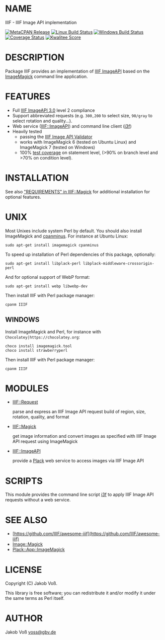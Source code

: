 # NAME

IIIF - IIIF Image API implementation

[![MetaCPAN Release](https://badge.fury.io/pl/IIIF.svg)](https://metacpan.org/release/IIIF)
[![Linux Build Status](https://travis-ci.com/nichtich/IIIF.svg?branch=master)](https://travis-ci.com/nichtich/IIIF)
[![Windows Build Status](https://ci.appveyor.com/api/projects/status/dko0d7647jvfgu8w?svg=true)](https://ci.appveyor.com/project/nichtich/iiif)
[![Coverage Status](https://coveralls.io/repos/nichtich/IIIF/badge.svg)](https://coveralls.io/r/nichtich/IIIF)
[![Kwalitee Score](http://cpants.cpanauthors.org/dist/IIIF.png)](http://cpants.cpanauthors.org/dist/IIIF)

# DESCRIPTION

Package IIIF provides an implementation of [IIIF ImageAPI](https://iiif.io/api/image/3.0/)
based on the [ImageMagick](https://www.imagemagick.org/) command line application.

# FEATURES

- Full [IIIF ImageAPI 3.0](https://iiif.io/api/image/3.0/) level 2 compliance
- Support abbreviated requests (e.g. `300,200` to select size, `90/gray` to
select rotation and quality...).
- Web service ([IIIF::ImageAPI](https://metacpan.org/pod/IIIF::ImageAPI)) and command line client ([i3f](https://metacpan.org/pod/i3f))
- Heavily tested
    - passing the [IIIF Image API Validator](https://iiif.io/api/image/validator/)
    - works with ImageMagick 6 (tested on Ubuntu Linux) and ImageMagick 7 (tested on Windows)
    - 100% [test coverage](https://coveralls.io/github/nichtich/IIIF) on statement
    level, (>90% on branch level and >70% on condition level).

# INSTALLATION

See also ["REQUIREMENTS" in IIIF::Magick](https://metacpan.org/pod/IIIF::Magick#REQUIREMENTS) for additional installation for optional
features.

# UNIX

Most Unixes include system Perl by default. You should also install ImageMagick and
[cpanminus](https://metacpan.org/pod/App::cpanminus#INSTALLATION). For instance at
Ubuntu Linux:

    sudo apt-get install imagemagick cpanminus

To speed up installation of Perl dependencies of this package, optionally:

    sudo apt-get install libplack-perl libplack-middleware-crossorigin-perl

And for optional support of WebP format:

    sudo apt-get install webp libwebp-dev

Then install IIIF with Perl package manager:

    cpanm IIIF

## WINDOWS

Install ImageMagick and Perl, for instance with `Chocolatey|https://chocolatey.org`:

    choco install imagemagick.tool
    choco install strawberryperl

Then install IIIF with Perl package manager:

    cpanm IIIF

# MODULES

- [IIIF::Request](https://metacpan.org/pod/IIIF::Request)

    parse and express an IIIF Image API request build of region, size, rotation, quality, and format

- [IIIF::Magick](https://metacpan.org/pod/IIIF::Magick)

    get image information and convert images as specified with IIIF Image API request using ImageMagick

- [IIIF::ImageAPI](https://metacpan.org/pod/IIIF::ImageAPI)

    provide a [Plack](https://metacpan.org/pod/Plack) web service to access images via IIIF Image API

# SCRIPTS

This module provides the command line script [i3f](https://metacpan.org/pod/i3f) to apply IIIF Image API requests without a web service.

# SEE ALSO

- [https://github.com/IIIF/awesome-iiif](https://github.com/IIIF/awesome-iiif)
- [Image::Magick](https://metacpan.org/pod/Image::Magick)
- [Plack::App::ImageMagick](https://metacpan.org/pod/Plack::App::ImageMagick)

# LICENSE

Copyright (C) Jakob Voß.

This library is free software; you can redistribute it and/or modify
it under the same terms as Perl itself.

# AUTHOR

Jakob Voß <voss@gbv.de>
